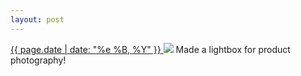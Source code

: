 ```yaml
---
layout: post
---
```


<p>
  <a href="/374">
    <time>{{ page.date | date: "%e %B, %Y" }}</time>
  </a>
  <a href="/374"><img src="{{ site.assets_url }}/374.jpg"/></a>
  <span>Made a lightbox for product photography!</span>
</p>
